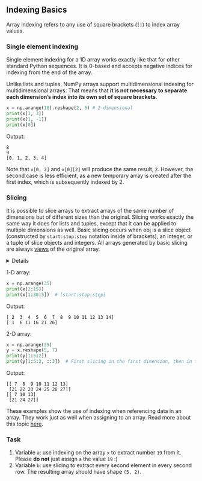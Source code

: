 ## Indexing Basics

Array indexing refers to any use of square brackets (`[]`) to index array values.

### Single element indexing

Single element indexing for a 1D array works exactly like that 
for other standard Python sequences. It is 0-based and accepts negative indices for 
indexing from the end of the array.

Unlike lists and tuples, NumPy arrays support multidimensional indexing for multidimensional 
arrays. That means that **it is not necessary to separate each dimension’s index into its 
own set of square brackets**.

```python
x = np.arange(10).reshape(2, 5) # 2-dimensional
print(x[1, 3])
print(x[1, -1])
print(x[0])
```
Output:
```text
8
9
[0, 1, 2, 3, 4]
```
Note that `x[0, 2]` and `x[0][2]` will produce the same result, `2`. However, the second case 
is less efficient, as a new temporary array is created after the first index, which is subsequently 
indexed by 2.

### Slicing

It is possible to slice arrays to extract arrays of the same number of dimensions 
but of different sizes than the original. Slicing works exactly the same way it 
does for lists and tuples, except that it can be applied to multiple dimensions as well.
Basic slicing occurs when obj is a slice object (constructed by `start:stop:step` notation inside 
of brackets), an integer, or a tuple of slice objects and integers. All arrays generated by 
basic slicing are always [views](https://numpy.org/doc/stable/glossary.html#term-view) of the original array.

<details>

NumPy slicing creates a view instead of a copy as in the case of built-in Python
sequences such as string, tuple, and list. Care must be taken when extracting a
small portion from a large array that becomes useless after the extraction
because the small portion extracted contains a reference to the large original
array, whose memory will not be released until all arrays derived from it are
garbage-collected. In such cases, an explicit `copy()` is recommended.
</details>

1-D array:
```python
x = np.arange(35)
print(x[2:15])
print(x[1:30:5])  # [start:stop:step]
```
Output:
```text
[ 2  3  4  5  6  7  8  9 10 11 12 13 14]
[ 1  6 11 16 21 26]
```
2-D array:
```python
x = np.arange(35)
y = x.reshape(5, 7)
print(y[1:5:2])
print(y[1:5:2, ::3])  # First slicing in the first dimension, then in the second.
```
Output:
```text
[[ 7  8  9 10 11 12 13]
 [21 22 23 24 25 26 27]]
[[ 7 10 13]
 [21 24 27]]
```

These examples show the use of indexing when referencing data in an array. 
They work just as well when assigning to an array.
Read more about this topic [here](https://numpy.org/doc/stable/user/basics.indexing.html#basics-indexing).

### Task
1. Variable `a`: use indexing on the array `x` to extract number `19` from it. Please
   **do not** just assign `a` the value `19` :)
2. Variable `b`: use slicing to extract every second element in every second row. The resulting array 
should have shape `(5, 2)`.
   